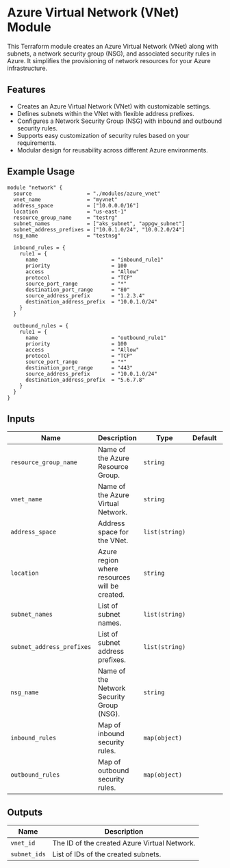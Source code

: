 
# Azure Virtual Network (VNet) Module

This Terraform module creates an Azure Virtual Network (VNet) along with subnets, a network security group (NSG), and associated security rules in Azure. It simplifies the provisioning of network resources for your Azure infrastructure.

## Features

- Creates an Azure Virtual Network (VNet) with customizable settings.
- Defines subnets within the VNet with flexible address prefixes.
- Configures a Network Security Group (NSG) with inbound and outbound security rules.
- Supports easy customization of security rules based on your requirements.
- Modular design for reusability across different Azure environments.

## Example Usage

```hcl
module "network" {
  source                  = "./modules/azure_vnet"
  vnet_name               = "myvnet"
  address_space           = ["10.0.0.0/16"]
  location                = "us-east-1"
  resource_group_name     = "testrg"
  subnet_names            = ["aks_subnet", "appgw_subnet"]
  subnet_address_prefixes = ["10.0.1.0/24", "10.0.2.0/24"]
  nsg_name                = "testnsg"

  inbound_rules = {
    rule1 = {
      name                        = "inbound_rule1"
      priority                    = 100
      access                      = "Allow"
      protocol                    = "TCP"
      source_port_range           = "*"
      destination_port_range      = "80"
      source_address_prefix       = "1.2.3.4"
      destination_address_prefix  = "10.0.1.0/24"
    }
  }

  outbound_rules = {
    rule1 = {
      name                        = "outbound_rule1"
      priority                    = 100
      access                      = "Allow"
      protocol                    = "TCP"
      source_port_range           = "*"
      destination_port_range      = "443"
      source_address_prefix       = "10.0.1.0/24"
      destination_address_prefix  = "5.6.7.8"
    }
  }
}
```

## Inputs

| Name                   | Description                                  | Type       | Default | Required |
|------------------------|----------------------------------------------|------------|---------|----------|
| `resource_group_name`  | Name of the Azure Resource Group.            | `string`   |         | Yes      |
| `vnet_name`            | Name of the Azure Virtual Network.           | `string`   |         | Yes      |
| `address_space`        | Address space for the VNet.                  | `list(string)` |   | Yes      |
| `location`             | Azure region where resources will be created.| `string`   |         | Yes      |
| `subnet_names`         | List of subnet names.                        | `list(string)` |     | Yes      |
| `subnet_address_prefixes` | List of subnet address prefixes.         | `list(string)` |     | Yes      |
| `nsg_name`             | Name of the Network Security Group (NSG).   | `string`   |         | Yes      |
| `inbound_rules`        | Map of inbound security rules.               | `map(object)`  |         | Yes      |
| `outbound_rules`       | Map of outbound security rules.              | `map(object)`  |         | Yes      |

## Outputs

| Name        | Description                                       |
|-------------|---------------------------------------------------|
| `vnet_id`   | The ID of the created Azure Virtual Network.     |
| `subnet_ids`| List of IDs of the created subnets.              |

